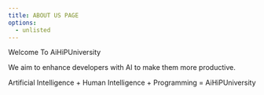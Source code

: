 ```yaml
---
title: ABOUT US PAGE
options:
  - unlisted
---
```

<!-- ensures every link below opens in a new tab similar to HTML target="_blank" -->
<base target="_blank">

Welcome To AiHiPUniversity

We aim to enhance developers with AI to make them more productive.

Artificial Intelligence + Human Intelligence + Programming = AiHiPUniversity
